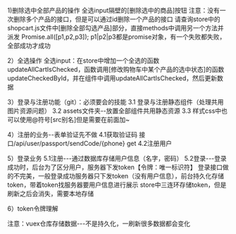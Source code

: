 1)删除选中全部产品的操作
全选input隔壁的[删除选中的商品]按钮
注意：没有一次删除多个产品的接口，但是可以通过id删除一个产品的接口
请查询store中的shopcart.js文件中[删除全部勾选产品]部分，直接methods中调用另一个方法并派发
Promise.all([p1,p2,p3]); p1|p2|p3都是promise对象，有一个失败都失败，全部成功才成功

2）全选操作
全选input：在store中增加一个全选的函数updateAllCartIsChecked，函数调用[修改购物车中某个产品的选中状态]的函数updateCheckedById，并在组件中调用updateAllCartIsChecked，然后更新数据

3）登录与注册功能（git）：必须要会的技能
3.1 登录与注册静态组件（处理共用图片资源问题）
3.2 assets文件夹--放置全部组件共用静态资源
3.3 样式css中也可以使用@符号[src别名]但是需要在前面加~

4）注册的业务--表单验证先不做
4.1获取验证码
  接口/api/user/passport/sendCode/{phone}  get
4.2注册用户

5）登录业务
5.1注册---通过数据库存储用户信息（名字，密码）
5.2登录---登录成功时，后台为了区分用户，服务器下发token【令牌：唯一标识符】
登录接口做的不完美，一般登录成功服务器只下发token（没有用户信息），前台持久化存储token，带着token找服务器要用户信息进行展示
store中三连环存储token，但是刷新之后会消失，需要本地存储

6）token令牌理解

注意：vuex仓库存储数据---不是持久化，一刷新很多数据都会变化